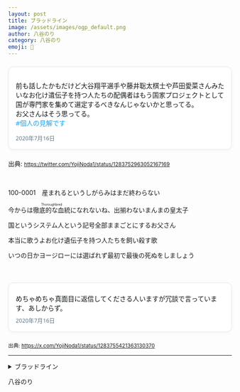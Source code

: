 ```yaml
---
layout: post
title: ブラッドライン
image: /assets/images/ogp_default.png
author: 八谷のり
category: 八谷のり
emoji: 🍞
---
```

<style>
.twitter-fake-card {
  border: 1px solid #e1e8ed;
  border-radius: 12px;
  padding: 16px;
  max-width: 500px;
  background: #fff;
  margin: 1.5em auto;
  box-shadow: 0 2px 8px rgba(0,0,0,0.04);
  font-family: "Segoe UI", "Hiragino Sans", Arial, sans-serif;
}
.twitter-fake-card-header {
  display: flex;
  align-items: center;
  margin-bottom: 8px;
}
.twitter-fake-icon {
  width: 32px;
  height: 32px;
  border-radius: 50%;
  margin-right: 8px;
}
.twitter-fake-date {
  color: #657786;
  font-size: 0.9em;
}
.twitter-fake-card-body {
  font-size: 1.05em;
  color: #14171a;
  margin-bottom: 8px;
}
.twitter-fake-hashtag {
  color: #1da1f2;
}
</style>
<div class="twitter-fake-card">
  <div class="twitter-fake-card-header">
  </div>
  <div class="twitter-fake-card-body">
    <p>前も話したかもだけど大谷翔平選手や藤井聡太棋士や芦田愛菜さんみたいなお化け遺伝子を持つ人たちの配偶者はもう国家プロジェクトとして国が専門家を集めて選定するべきなんじゃないかと思ってる。<br>
    お父さんはそう思ってる。<br>
    <span class="twitter-fake-hashtag">#個人の見解です</span></p>
  </div>
  <div class="twitter-fake-card-footer">
    <span class="twitter-fake-date">2020年7月16日</span>
  </div>
</div>
<p class="text-center">出典: <small><a href="https://twitter.com/YojiNoda1/status/1283752963052167169">https://twitter.com/YojiNoda1/status/1283752963052167169</a></small></p>
<br/>
<div class="tanka-area"><div class="tanka">
<p>100-0001　産まれるというしがらみはまだ終わらない</p>
<p>今からは<ruby>徹底的な血統<rp>（</rp><rt>Thoroughbred</rt><rp>）</rp></ruby>になれないね、出揃わないまんまの皇太子</p>
<p>国というシステム人という記号全部ままごとにするお父さん</p>
<p>本当に歌うよお化け遺伝子を持つ人たちを飼い殺す歌</p>
<p>いつの日かヨージローには選ばれず最初で最後の死ぬをしましょう</p></div></div>
<br/>
<div class="twitter-fake-card">
  <div class="twitter-fake-card-header">
  </div>
  <div class="twitter-fake-card-body">
    めちゃめちゃ真面目に返信してくださる人いますが冗談で言っています、あしからず。
  </div>
  <div class="twitter-fake-card-footer">
    <span class="twitter-fake-date">2020年7月16日</span>
  </div>
</div>
<p class="text-center"><small>出典: <a href="https://twitter.com/YojiNoda1/status/1283752963052167169">https://x.com/YojiNoda1/status/1283755421363130370</a></small></p>

---

<details><summary>ブラッドライン</summary>
100-0001　産まれるというしがらみはまだ終わらない<br/>
今からは<ruby>徹底的な血統<rp>（</rp><rt>Thoroughbred</rt><rp>）</rp></ruby>になれないね、出揃わないまんまの皇太子<br/>
国というシステム人という記号全部ままごとにするお父さん<br/>
本当に歌うよお化け遺伝子を持つ人たちを飼い殺す歌<br/>
いつの日かヨージローには選ばれず最初で最後の死ぬをしましょう<br/>
</details>

八谷のり
